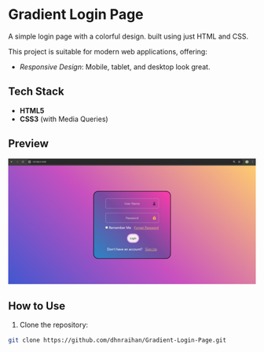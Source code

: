 # Gradient Login Page
A simple login page with a colorful design. built using just HTML and CSS. 

 This project is suitable for modern web applications, offering:  

- *Responsive Design*: Mobile, tablet, and desktop look great.  

## Tech Stack
- **HTML5**
- **CSS3** (with Media Queries)

## Preview 
![Preview](preview.png)

## How to Use 
1. Clone the repository:
```bash
git clone https://github.com/dhnraihan/Gradient-Login-Page.git
``` 

